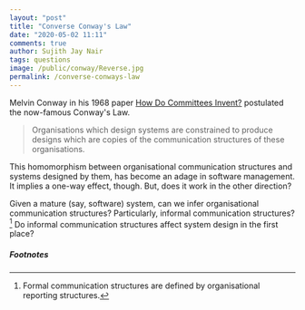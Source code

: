 ```yaml
---
layout: "post"
title: "Converse Conway's Law"
date: "2020-05-02 11:11"
comments: true
author: Sujith Jay Nair
tags: questions
image: /public/conway/Reverse.jpg
permalink: /converse-conways-law
---
```

Melvin Conway in his 1968 paper [How Do Committees Invent?](http://www.melconway.com/Home/Committees_Paper.html) postulated the now-famous Conway's Law.

> <blockquoted> Organisations which design systems are constrained to produce designs which are copies of the communication structures of these organisations.

This homomorphism between organisational communication structures and systems designed by them, has become an adage in software management. It implies a one-way effect, though. But, does it work in the other direction?

Given a mature (say, software) system, can we infer organisational communication structures? Particularly, informal communication structures? [^1] Do informal communication structures affect system design in the first place?

##### Footnotes

[^1]: Formal communication structures are defined by organisational reporting structures.
